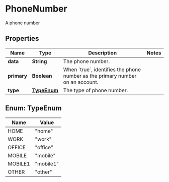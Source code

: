 

# PhoneNumber

A phone number

## Properties

| Name | Type | Description | Notes |
|------------ | ------------- | ------------- | -------------|
|**data** | **String** | The phone number. |  |
|**primary** | **Boolean** | When &#x60;true&#x60;, identifies the phone number as the primary number on an account. |  |
|**type** | [**TypeEnum**](#TypeEnum) | The type of phone number. |  |



## Enum: TypeEnum

| Name | Value |
|---- | -----|
| HOME | &quot;home&quot; |
| WORK | &quot;work&quot; |
| OFFICE | &quot;office&quot; |
| MOBILE | &quot;mobile&quot; |
| MOBILE1 | &quot;mobile1&quot; |
| OTHER | &quot;other&quot; |



